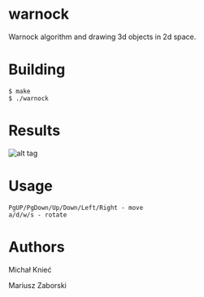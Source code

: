 # warnock
Warnock algorithm and drawing 3d objects in 2d space.

# Building

    $ make
    $ ./warnock

# Results
![alt tag](https://raw.github.com/oshogbo/warnock/master/result.png)

# Usage
    PgUP/PgDown/Up/Down/Left/Right - move
    a/d/w/s - rotate

# Authors

Michał Knieć

Mariusz Zaborski
